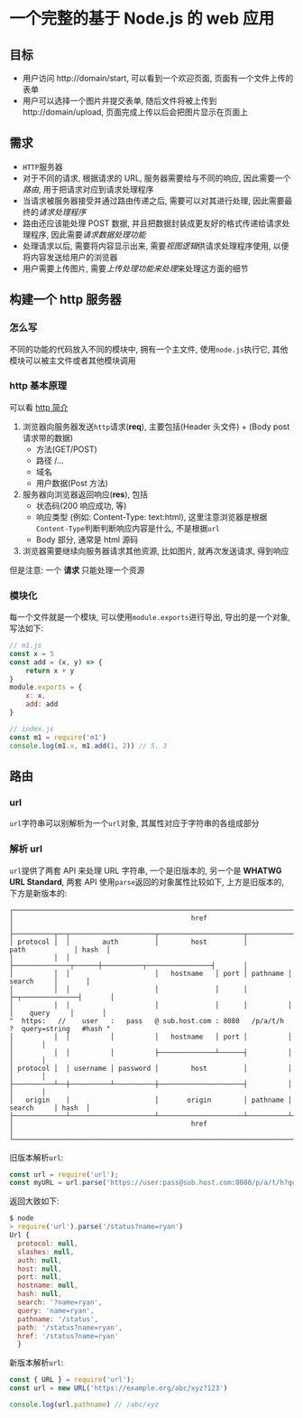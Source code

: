 # 一个完整的基于 Node.js 的 web 应用

## 目标

- 用户访问 http://domain/start, 可以看到一个欢迎页面, 页面有一个文件上传的表单
- 用户可以选择一个图片并提交表单, 随后文件将被上传到 http://domain/upload, 页面完成上传以后会把图片显示在页面上

## 需求

- `HTTP`服务器
- 对于不同的请求, 根据请求的 URL, 服务器需要给与不同的响应, 因此需要一个*路由*, 用于把请求对应到请求处理程序
- 当请求被服务器接受并通过路由传递之后, 需要可以对其进行处理, 因此需要最终的*请求处理程序*
- 路由还应该能处理 POST 数据, 并且把数据封装成更友好的格式传递给请求处理程序, 因此需要*请求数据处理功能*
- 处理请求以后, 需要将内容显示出来, 需要*视图逻辑*供请求处理程序使用, 以便将内容发送给用户的浏览器
- 用户需要上传图片, 需要*上传处理功能来处理*来处理这方面的细节

## 构建一个 http 服务器

### 怎么写
不同的功能的代码放入不同的模块中, 拥有一个主文件, 使用`node.js`执行它, 其他模块可以被主文件或者其他模块调用

### http 基本原理

可以看 [http 简介](https://www.liaoxuefeng.com/wiki/0014316089557264a6b348958f449949df42a6d3a2e542c000/001432011939547478fd5482deb47b08716557cc99764e0000)

1. 浏览器向服务器发送`http`请求(**req**), 主要包括(Header 头文件) + (Body post请求带的数据)
    - 方法(GET/POST)
    - 路径 /...
    - 域名
    - 用户数据(Post 方法)
2. 服务器向浏览器返回响应(**res**), 包括
    - 状态码(200 响应成功, 等)
    - 响应类型 (例如: Content-Type: text:html), 这里注意浏览器是根据`Content-Type`判断判断响应内容是什么, 不是根据`url`
    - Body 部分, 通常是 html 源码
3. 浏览器需要继续向服务器请求其他资源, 比如图片, 就再次发送请求, 得到响应

但是注意: 一个 **请求** 只能处理一个资源

### 模块化
每一个文件就是一个模块, 可以使用`module.exports`进行导出, 导出的是一个对象, 写法如下:

```js
// m1.js
const x = 5
const add = (x, y) => {
    return x + y
}
module.exports = {
    x: x,
    add: add
}

// index.js
const m1 = require('m1')
console.log(m1.x, m1.add(1, 2)) // 5, 3
```

## 路由

### url
`url`字符串可以别解析为一个`url`对象, 其属性对应于字符串的各组成部分


### 解析 url

`url`提供了两套 API 来处理 URL 字符串, 一个是旧版本的, 另一个是 **WHATWG URL Standard**, 两套 API 使用`parse`返回的对象属性比较如下, 上方是旧版本的, 下方是新版本的:

```
┌─────────────────────────────────────────────────────────────────────────────────────────────┐
│                                            href                                             │
├──────────┬──┬─────────────────────┬─────────────────────┬───────────────────────────┬───────┤
│ protocol │  │        auth         │        host         │           path            │ hash  │
│          │  │                     ├──────────────┬──────┼──────────┬────────────────┤       │
│          │  │                     │   hostname   │ port │ pathname │     search     │       │
│          │  │                     │              │      │          ├─┬──────────────┤       │
│          │  │                     │              │      │          │ │    query     │       │
"  https:   //    user   :   pass   @ sub.host.com : 8080   /p/a/t/h  ?  query=string   #hash "
│          │  │          │          │   hostname   │ port │          │                │       │
│          │  │          │          ├──────────────┴──────┤          │                │       │
│ protocol │  │ username │ password │        host         │          │                │       │
├──────────┴──┼──────────┴──────────┼─────────────────────┤          │                │       │
│   origin    │                     │       origin        │ pathname │     search     │ hash  │
├─────────────┴─────────────────────┴─────────────────────┴──────────┴────────────────┴───────┤
│                                            href                                             │
└─────────────────────────────────────────────────────────────────────────────────────────────┘
```

旧版本解析`url`:

```js
const url = require('url');
const myURL = url.parse('https://user:pass@sub.host.com:8080/p/a/t/h?query=string#hash')
```

返回大致如下:

```js
$ node
> require('url').parse('/status?name=ryan')
Url {
  protocol: null,
  slashes: null,
  auth: null,
  host: null,
  port: null,
  hostname: null,
  hash: null,
  search: '?name=ryan',
  query: 'name=ryan',
  pathname: '/status',
  path: '/status?name=ryan',
  href: '/status?name=ryan' 
  }
```

新版本解析`url`:

```js
const { URL } = require('url');
const url = new URL('https://example.org/abc/xyz?123')

console.log(url.pathname) // /abc/xyz
```